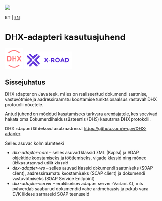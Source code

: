 ![](docs/EL_struktuuri-_ja_investeerimisfondid_horisontaalne.jpg)

ET | [EN](GUIDE.md)

# DHX-adapteri kasutusjuhend

![](docs/DHX.PNG)  ![](docs/X-ROAD.PNG)

## Sissejuhatus

DHX adapter on Java teek, milles on realiseeritud dokumendi saatmise, vastuvõtmise ja aadressiraamatu koostamise funktsionaalsus vastavalt DHX protokolli nõuetele.

Antud juhend on mõeldud kasutamiseks tarkvara arendajatele, kes soovivad hakata oma Dokumendihaldussüsteemis (DHS) kasutama DHX protokolli.

DHX adapteri lähtekood asub aadressil https://github.com/e-gov/DHX-adapter

Selles asuvad kolm alamteeki
- *dhx-adapter-core* – selles asuvad klassid XML (Kaplsi) ja SOAP objektide koostamiseks ja töötlemiseks,  vigade klassid ning mõned üldkasutatavad utiliit klassid
- *dhx-adapter-ws* – selles asuvad klassid dokumendi saatmiseks (SOAP client), aadressiraamatu koostamiseks (SOAP client) ja dokumendi vastuvõtmiseks (SOAP Service Endpoint)
- *dhx-adapter-server* – eraldiseisev adapter server (Variant C), mis puhverdab saabunud dokumendid vahe andmebaasis ja pakub vana DVK liidese sarnaseid SOAP teenuseid


